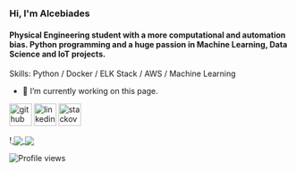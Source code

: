 ### Hi, I'm Alcebiades
####   Physical Engineering student with a more computational and automation bias. Python programming and a huge passion in Machine Learning, Data Science and IoT projects.

Skills: Python / Docker / ELK Stack / AWS / Machine Learning

- 🔭 I’m currently working on this page. 


[<img src='https://cdn.jsdelivr.net/npm/simple-icons@3.0.1/icons/github.svg' alt='github' height='40'>](https://github.com/AlceFilho)  [<img src='https://cdn.jsdelivr.net/npm/simple-icons@3.0.1/icons/linkedin.svg' alt='linkedin' height='40'>](https://www.linkedin.com/in/alcebiadesfilho/)  [<img src='https://cdn.jsdelivr.net/npm/simple-icons@3.0.1/icons/stackoverflow.svg' alt='stackoverflow' height='40'>](https://stackoverflow.com/users/14145420/alcefilho)  


!<a href="https://github.com/Alcefilho/Alcefilho">
  <img align="center" src="https://github-readme-stats.vercel.app/api/pin/?username=Alcefilho&repo=Alcefilho" />
</a>
<a href="https://github.com/Alcefilho/convoychat">
  <img align="center" src="https://github-readme-stats.vercel.app/api/pin/?username=Alcefilho&repo=Alcefilho" />
</a>

![Profile views](https://gpvc.arturio.dev/AlceFilho)  

